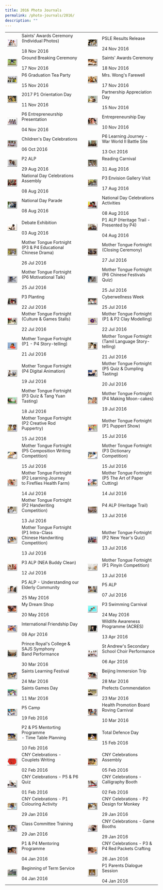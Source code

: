 ```yaml
---
title: 2016 Photo Journals
permalink: /photo-journals/2016/
description: ""
---
```

|  	|  	|  	|  	|  	|
|---	|---	|---	|---	|---	|
| <a href="web"><img style="width:99%" src="/images/pj1.png"></a> 	| Saints' Awards Ceremony (Individual Photos)<br><br>18 Nov 2016 	|  	| <a href="web"><img style="width:99%" src="/images/pj2.png"></a> 	| PSLE Results Release<br><br>24 Nov 2016 	|
| <a href="web"><img style="width:99%" src="/images/pj3.png"></a> 	| Ground Breaking Ceremony<br><br>17 Nov 2016 	|   	| <a href="web"><img style="width:99%" src="/images/pj4.png"></a> 	| Saints' Awards Ceremony<br><br>18 Nov 2016 	|
| <a href="web"><img style="width:99%" src="/images/pj5.png"></a> 	| P6 Graduation Tea Party<br><br>15 Nov 2016 	|  	| <a href="web"><img style="width:99%" src="/images/pj6.png"></a> 	| Mrs. Wong's Farewell<br><br>17 Nov 2016 	|
| <a href="web"><img style="width:99%" src="/images/pj7.png"></a> 	| 2017 P1 Orientation Day<br><br>11 Nov 2016 	|  	| <a href="web"><img style="width:99%" src="/images/pj8.png"></a> 	| Partnership Appreciation Day<br><br>15 Nov 2016 	|
| <a href="web"><img style="width:99%" src="/images/pj9.png"></a> 	| P6 Entrepreneurship Presentation<br><br>04 Nov 2016 	|  	| <a href="web"><img style="width:99%" src="/images/pj10.png"></a> 	| Entrepreneurship Day<br><br>10 Nov 2016 	|
| <a href="web"><img style="width:99%" src="/images/pj11.png"></a> 	| Children's Day Celebrations<br><br>06 Oct 2016 	|  	| <a href="web"><img style="width:99%" src="/images/pj12.png"></a> 	| P6 Learning Journey - War World II Battle Site<br><br>13 Oct 2016 	|
| <a href="web"><img style="width:99%" src="/images/pj13.png"></a> 	| P2 ALP<br><br>29 Aug 2016 	|   	| <a href="web"><img style="width:99%" src="/images/pj14.png"></a> 	| Reading Carnival<br><br>31 Aug 2016 	|
| <a href="web"><img style="width:99%" src="/images/pj15.png"></a> 	| National Day Celebrations Assembly<br><br>08 Aug 2016 	|   	| <a href="web"><img style="width:99%" src="/images/pj16.png"></a> 	| P3 Envision Gallery Visit<br><br>17 Aug 2016 	|
| <a href="web"><img style="width:99%" src="/images/pj17.png"></a> 	| National Day Parade<br><br>08 Aug 2016 	|   	| <a href="web"><img style="width:99%" src="/images/pj18.png"></a> 	| National Day Celebrations Activities<br><br>08 Aug 2016 	|
| <a href="web"><img style="width:99%" src="/images/pj19.png"></a> 	| Debate Exhibition<br><br>03 Aug 2016 	|   	| <a href="web"><img style="width:99%" src="/images/pj20.png"></a> 	| P1 ALP (Heritage Trail - Presented by P4)<br><br>04 Aug 2016 	|
| <a href="web"><img style="width:99%" src="/images/pj21.png"></a> 	| Mother Tongue Fortnight (P3 & P4 Educational<br>Chinese Drama)<br><br>26 Jul 2016 	|   	| <a href="web"><img style="width:99%" src="/images/pj22.png"></a> 	| Mother Tongue Fortnight (Closing Ceremony)<br><br>27 Jul 2016 	|
| <a href="web"><img style="width:99%" src="/images/pj23.png"></a> 	| Mother Tongue Fortnight (P6 Motivational Talk)<br><br>25 Jul 2016 	|   	| <a href="web"><img style="width:99%" src="/images/pj24.png"></a> 	| Mother Tongue Fortnight (P6 Chinese Festivals Quiz)<br><br>25 Jul 2016 	|
| <a href="web"><img style="width:99%" src="/images/pj25.png"></a> 	| P3 Planting<br><br>22 Jul 2016 	|   	| <a href="web"><img style="width:99%" src="/images/pj26.png"></a> 	| Cyberwellness Week<br><br>25 Jul 2016 	|
| <a href="web"><img style="width:99%" src="/images/pj27.png"></a> 	| Mother Tongue Fortnight (Culture & Games Stalls) <br><br>22 Jul 2016  	|   	| <a href="web"><img style="width:99%" src="/images/pj28.png"></a> 	| Mother Tongue Fortnight (P1 & P2 Clay Modelling) <br><br>22 Jul 2016 	|
| <a href="web"><img style="width:99%" src="/images/pj29.png"></a> 	| Mother Tongue Fortnight (P1 - P4 Story-telling) <br><br>21 Jul 2016 	|   	| <a href="web"><img style="width:99%" src="/images/pj30.png"></a> 	| Mother Tongue Fortnight (Tamil Language Story-telling) <br><br>21 Jul 2016 	|
| <a href="web"><img style="width:99%" src="/images/pj31.png"></a> 	| Mother Tongue Fortnight (P4 Digital Animation) <br><br>19 Jul 2016 	|   	| <a href="web"><img style="width:99%" src="/images/pj32.png"></a> 	| Mother Tongue Fortnight (P5 Quiz & Dumpling Tasting) <br><br>20 Jul 2016 	|
| <a href="web"><img style="width:99%" src="/images/pj33.png"></a> 	| Mother Tongue Fortnight (P3 Quiz & Tang Yuan<br>Tasting) <br><br>18 Jul 2016 	|   	| <a href="web"><img style="width:99%" src="/images/pj34.png"></a> 	| Mother Tongue Fortnight (P4 Making Moon-cakes) <br><br>19 Jul 2016 	|
| <a href="web"><img style="width:99%" src="/images/pj35.png"></a> 	| Mother Tongue Fortnight (P2 Creative Rod<br>Puppertry) <br><br>15 Jul 2016 	|   	| <a href="web"><img style="width:99%" src="/images/pj36.png"></a> 	| Mother Tongue Fortnight (P1 Puppert Show) <br><br>15 Jul 2016 	|
| <a href="web"><img style="width:99%" src="/images/pj37.png"></a> 	| Mother Tongue Fortnight (P5 Composition Writing Competition) <br><br>15 Jul 2016 	|   	| <a href="web"><img style="width:99%" src="/images/pj38.png"></a> 	| Mother Tongue Fortnight (P3 Dictionary Competition) <br><br>15 Jul 2016 	|
| <a href="web"><img style="width:99%" src="/images/pj39.png"></a> 	| Mother Tongue Fortnight (P2 Learning Journey<br>to Fireflies Health Farm) <br><br>14 Jul 2016 	|   	| <a href="web"><img style="width:99%" src="/images/pj40.png"></a> 	| Mother Tongue Fortnight (P5 The Art of Paper Cutting) <br><br>14 Jul 2016  	|
| <a href="web"><img style="width:99%" src="/images/pj41.png"></a> 	| Mother Tongue Fortnight (P2 Handwriting Competition) <br><br>13 Jul 2016 	|   	| <a href="web"><img style="width:99%" src="/images/pj42.png"></a> 	| P4 ALP (Heritage Trail) <br><br>13 Jul 2016 	|
| <a href="web"><img style="width:99%" src="/images/pj43.png"></a> 	| Mother Tongue Fortnight (P1 Intra-Class<br>Chinese Handwriting Competition) <br><br>13 Jul 2016 	|   	| <a href="web"><img style="width:99%" src="/images/pj44.png"></a> 	| Mother Tongue Fortnight (P2 New Year's Quiz) <br><br>13 Jul 2016 	|
| <a href="web"><img style="width:99%" src="/images/pj45.png"></a> 	| P3 ALP (NEA Buddy Clean) <br><br>12 Jul 2016 	|   	| <a href="web"><img style="width:99%" src="/images/pj46.png"></a> 	| Mother Tongue Fortnight (P1 Pinyin Competition) <br><br>13 Jul 2016 	|
| <a href="web"><img style="width:99%" src="/images/pj47.png"></a> 	| P5 ALP - Understanding our Elderly Community <br><br>25 May 2016 	|   	| <a href="web"><img style="width:99%" src="/images/pj48.png"></a> 	| P5 ALP <br><br>07 Jul 2016 	|
| <a href="web"><img style="width:99%" src="/images/pj49.png"></a> 	| My Dream Shop <br><br>20 May 2016  	|   	| <a href="web"><img style="width:99%" src="/images/pj50.png"></a> 	| P3 Swimming Carnival <br><br>24 May 2016  	|
| <a href="web"><img style="width:99%" src="/images/pj51.png"></a> 	| International Friendship Day <br><br>08 Apr 2016 	|   	| <a href="web"><img style="width:99%" src="/images/pj52.png"></a> 	| Wildlife Awareness Programme (ACRES) <br><br>13 Apr 2016 	|
| <a href="web"><img style="width:99%" src="/images/pj53.png"></a> 	| Prince Royal's College & SAJS Symphony<br>Band Performance <br><br>30 Mar 2016  	|  	| <a href="web"><img style="width:99%" src="/images/pj54.png"></a> 	| St Andrew's Secondary School Choir Performance <br><br>06 Apr 2016  	|
| <a href="web"><img style="width:99%" src="/images/pj55.png"></a> 	| Saints Learning Festival <br><br>24 Mar 2016 	|   	| <a href="web"><img style="width:99%" src="/images/pj56.png"></a> 	| Beijing Immersion Trip <br><br>28 Mar 2016  	|
| <a href="web"><img style="width:99%" src="/images/pj57.png"></a> 	| Saints Games Day <br><br>11 Mar 2016 	|   	| <a href="web"><img style="width:99%" src="/images/pj58.png"></a> 	| Prefects Commendation <br><br>23 Mar 2016<br> 	|
| <a href="web"><img style="width:99%" src="/images/pj59.png"></a> 	| P5 Camp<br><br>19 Feb 2016 	|   	| <a href="web"><img style="width:99%" src="/images/pj60.png"></a> 	| Health Promotion Board Roving Carnival <br><br>10 Mar 2016<br> 	|
| <a href="web"><img style="width:99%" src="/images/pj61.png"></a> 	| P2 & P5 Mentorting Programme<br>- Time Table Planning<br><br>10 Feb 2016 	|   	| <a href="web"><img style="width:99%" src="/images/pj62.png"></a> 	| Total Defence Day<br><br>15 Feb 2016 	|
| <a href="web"><img style="width:99%" src="/images/pj63.png"></a> 	| CNY Celebrations - Couplets Writing<br><br>02 Feb 2016 	|   	| <a href="web"><img style="width:99%" src="/images/pj64.png"></a> 	| CNY Celebrations Assembly<br><br>05 Feb 2016 	|
| <a href="web"><img style="width:99%" src="/images/pj65.png"></a> 	| CNY Celebrations - P5 & P6 Quiz<br><br>01 Feb 2016 	|  	| <a href="web"><img style="width:99%" src="/images/pj66.png"></a> 	| CNY Celebrations - Calligraphy Booth<br><br>02 Feb 2016 	|
| <a href="web"><img style="width:99%" src="/images/pj67.png"></a> 	| CNY Celebrations - P1 Colouring Activity<br><br>29 Jan 2016 	|   	| <a href="web"><img style="width:99%" src="/images/pj68.png"></a> 	| CNY Celebrations - P2 Design for Monkey<br><br>29 Jan 2016 	|
| <a href="web"><img style="width:99%" src="/images/pj69.png"></a> 	| Class Committee Training<br><br>29 Jan 2016 	|   	| <a href="web"><img style="width:99%" src="/images/pj70.png"></a> 	| CNY Celebrations - Game Booths<br><br>29 Jan 2016 	|
| <a href="web"><img style="width:99%" src="/images/pj71.png"></a> 	| P1 & P4 Mentoring Programme<br><br>04 Jan 2016 	|   	| <a href="web"><img style="width:99%" src="/images/pj72.png"></a> 	| CNY Celebrations - P3 & P4 Red Packets Crafting<br><br>26 Jan 2016 	|
| <a href="web"><img style="width:99%" src="/images/pj73.png"></a> 	| Beginning of Term Service<br><br>04 Jan 2016 	|  	| <a href="web"><img style="width:99%" src="/images/pj74.png"></a> 	| P1 Parents Dialogue Session<br><br>04 Jan 2016 	|